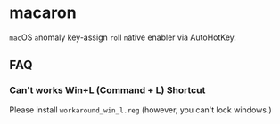 # macaron
`mac`OS `a`nomaly key-assign `ro`ll `n`ative enabler via AutoHotKey.

## FAQ
### Can't works Win+L (Command + L) Shortcut
Please install `workaround_win_l.reg` (however, you can't lock windows.)